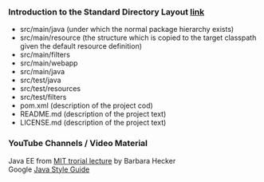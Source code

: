 ### Introduction to the Standard Directory Layout [link](https://maven.apache.org/guides/introduction/introduction-to-the-standard-directory-layout.html)
  * src/main/java  (under which the normal package hierarchy exists)
  * src/main/resource  (the structure which is copied to the target classpath given the default resource definition)
  * src/main/filters
  * src/main/webapp
  * src/main/java
  * src/test/java
  * src/test/resources
  * src/test/filters
  * pom.xml (description of the project cod)
  * README.md (description of the project text)
  * LICENSE.md (description of the project text)

### YouTube Channels / Video Material
Java EE from [MIT trorial lecture](https://www.youtube.com/watch?v=BdLlwWvxVXo&index=1&list=PL1572F6412F37FC90) by Barbara Hecker   
Google [Java Style Guide](https://google.github.io/styleguide/javaguide.html#s1-introduction)
